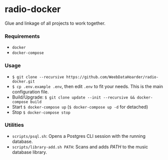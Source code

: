 # radio-docker
Glue and linkage of all projects to work together.

### Requirements
* `docker`
* `docker-compose`

### Usage
* `$ git clone --recursive https://github.com/WeebDataHoarder/radio-docker.git`
* `$ cp .env.example .env`, then edit `.env` to fit your needs. This is the main configuration file.
* Build/Upgrade: `$ git clone update --init --recursive && docker-compose build`
* Start `$ docker-compose up` (`$ docker-compose up -d` for detached)
* Stop `$ docker-compose stop`

### Utilities
* `scripts/psql.sh`: Opens a Postgres CLI session with the running database.
* `scripts/library-add.sh PATH`: Scans and adds _PATH_ to the music database library.